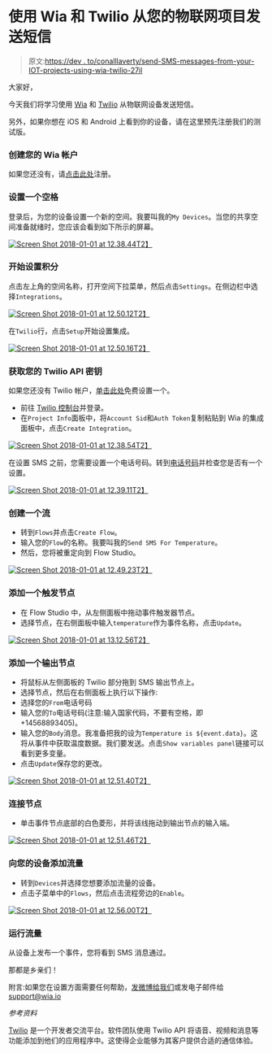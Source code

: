 # 使用 Wia 和 Twilio 从您的物联网项目发送短信

> 原文:[https://dev . to/conalllaverty/send-SMS-messages-from-your-IOT-projects-using-wia-twilio-27il](https://dev.to/conalllaverty/send-sms-messages-from-your-iot-projects-using-wia--twilio-27il)

大家好，

今天我们将学习使用 [Wia](https://www.wia.io) 和 [Twilio](https://www.twilio.com) 从物联网设备发送短信。

另外，如果你想在 iOS 和 Android 上看到你的设备，请在这里预先注册我们的测试版。

### 创建您的 Wia 帐户

如果您还没有，请[点击此处](https://dashboard.wia.io/signup)注册。

### 设置一个空格

登录后，为您的设备设置一个新的空间。我要叫我的`My Devices`。当您的共享空间准备就绪时，您应该会看到如下所示的屏幕。

[![Screen Shot 2018-01-01 at 12.38.44](img/4043d5ec9c6a8bc4b8d07e837147bc8d.png)T2】](//images.contentful.com/i5evrz7h2uo7/1bfPDxMf4s0SyaOSkCEsum/f0dc8f7ebe0076a222b495d36376f4f7/Screen_Shot_2018-01-01_at_12.38.44.png)

### 开始设置积分

点击左上角的空间名称，打开空间下拉菜单，然后点击`Settings`。在侧边栏中选择`Integrations`。

[![Screen Shot 2018-01-01 at 12.50.12](img/6cf0ae466f41cdddb6b5667ff18591d2.png)T2】](//images.contentful.com/i5evrz7h2uo7/2VTGU7kVDayOGikwUUm6iO/5a16cc0c4d5b2ac0cee1027a4e75155e/Screen_Shot_2018-01-01_at_12.50.12.png)

在`Twilio`行，点击`Setup`开始设置集成。

[![Screen Shot 2018-01-01 at 12.50.16](img/e95b6191d415c4750d3838e7b646a3bb.png)T2】](//images.contentful.com/i5evrz7h2uo7/3BLByHGp6gc46eQGw0O0aM/f846a3dbdbf6f1a5201d17c216e5bb6f/Screen_Shot_2018-01-01_at_12.50.16.png)

### 获取您的 Twilio API 密钥

如果您还没有 Twilio 帐户，[单击此处](https://www.twilio.com/try-twilio)免费设置一个。

*   前往 [Twilio 控制台](https://www.twilio.com/console)并登录。
*   在`Project Info`面板中，将`Account Sid`和`Auth Token`复制粘贴到 Wia 的集成面板中，点击`Create Integration`。

[![Screen Shot 2018-01-01 at 12.38.54](img/8c80a1a257a421d83d4cee088d48d924.png)T2】](//images.contentful.com/i5evrz7h2uo7/2q7P7Y0hxCgGE04IgyqeEu/3d3b4168d3522bf98ce36b4947e65285/Screen_Shot_2018-01-01_at_12.38.54.png)

在设置 SMS 之前，您需要设置一个电话号码。转到[电话号码](https://www.twilio.com/console/phone-numbers/incoming)并检查您是否有一个设置。

[![Screen Shot 2018-01-01 at 12.39.11](img/2f366ed7bd52999f4b0035e124eadd77.png)T2】](//images.contentful.com/i5evrz7h2uo7/2Cbtk7RoEUsguIoWeAeSoE/b5d450e480584a1439c5bd54d9f525ff/Screen_Shot_2018-01-01_at_12.39.11.png)

### 创建一个流

*   转到`Flows`并点击`Create Flow`。
*   输入您的`Flow`的名称。我要叫我的`Send SMS For Temperature`。
*   然后，您将被重定向到 Flow Studio。

[![Screen Shot 2018-01-01 at 12.49.23](img/ab53b9c58be49626c818b551b0496d9d.png)T2】](//images.contentful.com/i5evrz7h2uo7/3QkJqW7Oh2AGmEY0kMc68G/c7b43c184778c7b2bbcfd9a34927afad/Screen_Shot_2018-01-01_at_12.49.23.png)

### 添加一个触发节点

*   在 Flow Studio 中，从左侧面板中拖动事件触发器节点。
*   选择节点，在右侧面板中输入`temperature`作为事件名称，点击`Update`。

[![Screen Shot 2018-01-01 at 13.12.56](img/e42a3ae6c51eccdf6292c47873a30ce0.png)T2】](//images.contentful.com/i5evrz7h2uo7/4Ytayplm4E2AWAmKYmkyic/d628ec1f07899fb9d158b70a442f0acc/Screen_Shot_2018-01-01_at_13.12.56.png)

### 添加一个输出节点

*   将鼠标从左侧面板的 Twilio 部分拖到 SMS 输出节点上。
*   选择节点，然后在右侧面板上执行以下操作:
*   选择您的`From`电话号码
*   输入您的`To`电话号码(注意:输入国家代码，不要有空格，即+14568893405)。
*   输入您的`Body`消息。我准备把我的设为`Temperature is ${event.data}`。这将从事件中获取温度数据。我们要发送。点击`Show variables panel`链接可以看到更多变量。
*   点击`Update`保存您的更改。

[![Screen Shot 2018-01-01 at 12.51.40](img/b400c3ff8de1838a0cc39e21a2a40817.png)T2】](//images.contentful.com/i5evrz7h2uo7/531iBToQbeE4gGsAgu2OoG/bbf306d36b0cb73a8377d7ec4881e247/Screen_Shot_2018-01-01_at_12.51.40.png)

### 连接节点

*   单击事件节点底部的白色菱形，并将该线拖动到输出节点的输入端。

[![Screen Shot 2018-01-01 at 12.51.46](img/72eaecf768ea8d5c9acbf52a74f0775c.png)T2】](//images.contentful.com/i5evrz7h2uo7/f36FnnptaoKgsKYgEoWQa/11fdf042fd9eb92efb982876173f5899/Screen_Shot_2018-01-01_at_12.51.46.png)

### 向您的设备添加流量

*   转到`Devices`并选择您想要添加流量的设备。
*   点击子菜单中的`Flows`，然后点击流程旁边的`Enable`。

[![Screen Shot 2018-01-01 at 12.56.00](img/005c4269dc3f14814a022f256268045a.png)T2】](//images.contentful.com/i5evrz7h2uo7/Zd25BuY6QMmyG2UwSaSCc/93c1a284b52c19935ee97a0a02c5d08d/Screen_Shot_2018-01-01_at_12.56.00.png)

### 运行流量

从设备上发布一个事件，您将看到 SMS 消息通过。

那都是乡亲们！

附言:如果您在设置方面需要任何帮助，[发微博给我们](https://twitter.com/wiaio)或发电子邮件给 [support@wia.io](mailto:support@wia.io)

*参考资料*

[Twilio](https://www.twilio.com) 是一个开发者交流平台。软件团队使用 Twilio API 将语音、视频和消息等功能添加到他们的应用程序中。这使得企业能够为其客户提供合适的通信体验。